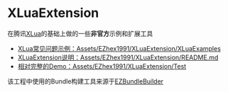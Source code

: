# XLuaExtension

在腾讯[XLua](https://github.com/Tencent/xLua)的基础上做的一些**非官方**示例和扩展工具

- [XLua常见问题示例：Assets/EZhex1991/XLuaExtension/XLuaExamples](Assets/EZhex1991/XLuaExtension/XLuaExamples)
- [XLuaExtension说明：Assets/EZhex1991/XLuaExtension/README.md](Assets/EZhex1991/XLuaExtension/README.md)
- [相对完整的Demo：Assets/EZhex1991/XLuaExtension/Test](Assets/EZhex1991/XLuaExtension/Test)

该工程中使用的Bundle构建工具来源于[EZBundleBuilder](https://github.com/EZhex1991/EZUnity/blob/master/Assets/EZhex1991/EZUnity/Demo/CustomAssets/README.md#ezbundlebuilder)